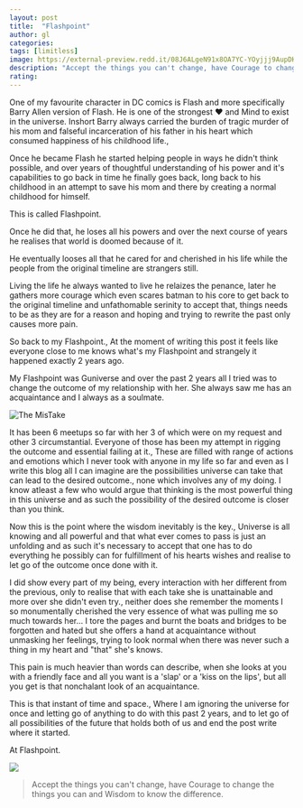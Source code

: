 ```yaml
---
layout: post
title:  "Flashpoint"
author: gl
categories:
tags: [limitless]
image: https://external-preview.redd.it/08J6ALgeN91x8OA7YC-YOyjjj9AupDKmjzB2XZhC2vk.jpg?auto=webp&s=5323814e8c64ef7a19df14d4f73c7a30f02166c7
description: "Accept the things you can't change, have Courage to change the things you can and Wisdom to know the difference."
rating: 
---
```


One of my favourite character in DC comics is Flash and more specifically Barry Allen version of Flash. He is one of the strongest ❤️ and Mind to exist in the universe. Inshort Barry always carried the burden of tragic murder of his mom and falseful incarceration of his father in his heart which consumed happiness of his childhood life., 

Once he became Flash he started helping people in ways he didn't think possible, and over years of thoughtful understanding of his power and it's capabilities to go back in time he finally goes back, long back to his childhood in an attempt to save his mom and there by creating a normal childhood for himself.

This is called Flashpoint.

Once he did that, he loses all his powers and over the next course of years he realises that world is doomed because of it.

He eventually looses all that he cared for and cherished in his life while the people from the original timeline are strangers still.

Living the life he always wanted to live he relaizes the penance, later he gathers more courage which even scares batman to his core to get back to the original timeline and unfathomable serinity to accept that, things needs to be as they are for a reason and hoping and trying to rewrite the past only causes more pain.

So back to my Flashpoint., At the moment of writing this post it feels like everyone close to me knows what's my Flashpoint and strangely it happened exactly 2 years ago.

My Flashpoint was Guniverse and over the past 2 years all I tried was to change the outcome of my relationship with her. She always saw me has an acquaintance and I always as a soulmate.

![The MisTake](https://user-images.githubusercontent.com/2829356/86519057-b6b3fa00-be54-11ea-9c56-593b102af0b5.png)

It has been 6 meetups so far with her 3 of which were on my request and other 3 circumstantial.
Everyone of those has been my attempt in rigging the outcome and essential failing at it., These are filled with range of actions and emotions which I never took with anyone in my life so far and even as I write this blog all I can imagine are the possibilities universe can take that can lead to the desired outcome., none which involves any of my doing. I know atleast a few who would argue that thinking is the most powerful thing in this universe and as such the possibility of the desired outcome is closer than you think.

Now this is the point where the wisdom inevitably is the key., Universe is all knowing and all powerful and that what ever comes to pass is just an unfolding and as such it's necessary to accept that one has to do everything he possibly can for fulfillment of his hearts wishes and realise to let go of the outcome once done with it.

I did show every part of my being, every interaction with her different from the previous, only to realise that with each take she is unattainable and more over she didn't even try., neither does she remember the moments I so monumentally cherished the very essence of what was pulling me so much towards her... I tore the pages and burnt the boats and bridges to be forgotten and hated but she offers a hand at acquaintance without unmasking her feelings, trying to look normal when there was never such a thing in my heart and "that" she's knows.

This pain is much heavier than words can describe, when she looks at you with a friendly face and all you want is a 'slap' or a 'kiss on the lips', but all you get is that nonchalant look of an acquaintance.

This is that instant of time and space., Where I am ignoring the universe for once and letting go of anything to do with this past 2 years, and to let go of all possibilities of the future that holds both of us and end the post write where it started.

At Flashpoint.

![](https://lh3.googleusercontent.com/hbDNMQ_WWPHh3hG4vjslcFDgQ1yuDcEMIxCP3QdEMuWp4GTTiEfMYvEIX2mlEMerHMhvCwKvaOMtzNkbrRcgBKKIVHXDpgnBoyLGwL3_cw-fymzUsu5lTRQfmUgdVbSJXt8dNvTS7b2jcQCDDtVoXZUK5Nx9qFH6RUTH-jDKroTJH3pKifJiWXx2pKwjcVPRexBaidi0DkFITvYz721u8ytjozJW1zFd4Vse2iLqZ3-eBnxyeFuKlVVnzNrM80nsZygRFjZmSFq1xhSpIdF7tknQDquf5JXid0uLZxAOypWkOLM1xI6I8eZLtWIvz_J2dYt5-XQ8pC0xgdXBw-GNB-eW85pHegOLEDXmcF6OqiHnDm3QM6MYC-TSoqNjQMDn4kbpCkJ7v7NgDTUAauNxHNqDLWF3z9vvR2z_HMyX3ShL9qcdAOezSktpum2Nso4npMM251O0dsmB6wRLvjDrA61y23tpSmDTkbm6QanGDwbbRQPl9ZKJ9KkN4sEAqqZgdByw_aY7-sTf3dgjwyv135HuJP1U6CqkUHVauYJ6zs0K5oSgJ1w6VKDQKGD3QDn-ysWHn7hzI0KlQKRBwO5DAF3-MZLY3pPAj4mQ4WlQg1IFqnqfSGVvqmZOd7T57W2WAuWCgG5rkTe6lOCdEkEEYc2AgCwAEfQvWP9V8O2NJvz34DTn6E0U4DnM14hB_Rk=w480-h270-no?authuser=0)


> Accept the things you can't change, have Courage to change the things you can and Wisdom to know the difference.
